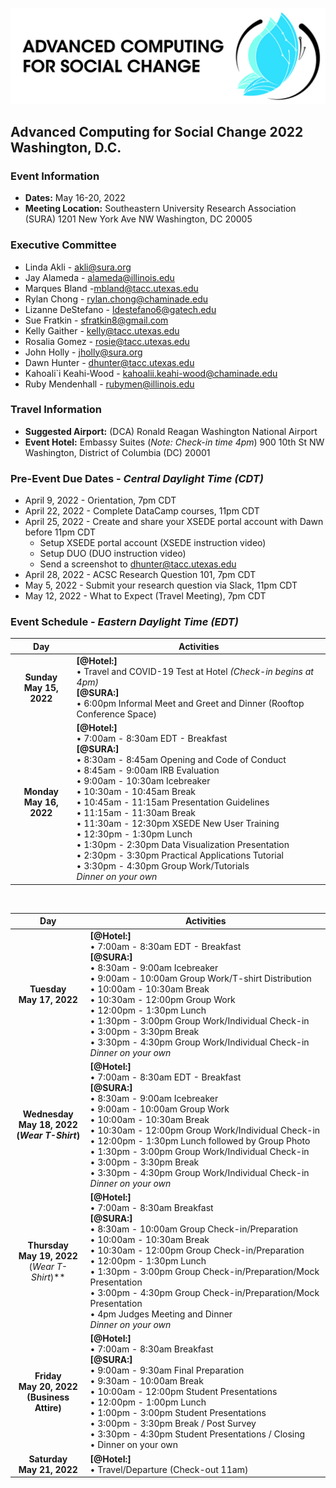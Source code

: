 ![ASCS Header](assets/logo/ACSC-Horizontal%402x-100.jpg)
## Advanced Computing for Social Change 2022 Washington, D.C.

### Event Information
* **Dates:** May 16-20, 2022
* **Meeting Location:** 
    Southeastern University Research Association (SURA) 
    1201 New York Ave NW
    Washington, DC 20005

### Executive Committee

* Linda Akli - [akli@sura.org](mailto:akli@sura.org?subject=[ACSC22-DC])
* Jay Alameda - [alameda@illinois.edu](mailto:alameda@illinois.edu?subject=[ACSC22-DC])
* Marques Bland -[mbland@tacc.utexas.edu](mailto:mbland@tacc.utexas.edu?subject=[ACSC22-DC])
* Rylan Chong - [rylan.chong@chaminade.edu](mailto:rylan.chong@chaminade.edu?subject=[ACSC22-DC])
* Lizanne DeStefano - [ldestefano6@gatech.edu](mailto:ldestefano6@gatech.edu?subject=[ACSC22-DC])
* Sue Fratkin - [sfratkin8@gmail.com](mailto:sfratkin8@gmail.com?subject=[ACSC22-DC])
* Kelly Gaither - [kelly@tacc.utexas.edu](mailto:kelly@tacc.utexas.edu?subject=[ACSC22-DC])
* Rosalia Gomez - [rosie@tacc.utexas.edu](mailto:rosie@tacc.utexas.edu?subject=[ACSC22-DC])
* John Holly - [jholly@sura.org](mailto:jholly@sura.org?subject=[ACSC22-DC])
* Dawn Hunter - [dhunter@tacc.utexas.edu](mailto:dhunter@tacc.utexas.edu?subject=[ACSC22-DC])
* Kahoali`i Keahi-Wood - [kahoalii.keahi-wood@chaminade.edu](mailto:kahoalii.keahi-wood@chaminade.edu?subject=[ACSC22-DC])
* Ruby Mendenhall - [rubymen@illinois.edu](mailto:rubymen@illinois.edu?subject=[ACSC22-DC])



### Travel Information
* **Suggested Airport:** (DCA) Ronald Reagan Washington National Airport
* **Event Hotel:**
    Embassy Suites (_Note: Check-in time 4pm_)
    900 10th St NW
    Washington, District of Columbia (DC) 20001
    
### Pre-Event Due Dates - _Central Daylight Time (CDT)_
* April 9, 2022 -  Orientation, 7pm CDT
* April 22, 2022 -  Complete DataCamp courses, 11pm CDT
* April 25, 2022 - Create and share your XSEDE portal account with Dawn before 11pm CDT
  * Setup XSEDE portal account (XSEDE instruction video)
  * Setup DUO (DUO instruction video)
  * Send a screenshot to dhunter@tacc.utexas.edu
* April 28, 2022 - ACSC Research Question 101, 7pm CDT
* May 5, 2022 - Submit your research question via Slack, 11pm CDT
* May 12, 2022 - What to Expect (Travel Meeting), 7pm CDT



### Event Schedule - _Eastern Daylight Time (EDT)_

| Day | Activities |
|:-----------:|-------------------------------------------------------|
| **Sunday <br> May 15, 2022** | **[@Hotel:]** <br> • Travel and COVID-19 Test at Hotel _(Check-in begins at 4pm)_  <br> **[@SURA:]** <br> • 6:00pm  Informal Meet and Greet and Dinner (Rooftop Conference Space) |
| **Monday <br> May 16, 2022** | **[@Hotel:]** <br> • 7:00am - 8:30am EDT - Breakfast <br>  **[@SURA:]** <br> • 8:30am - 8:45am  Opening and Code of Conduct <br>• 8:45am - 9:00am	IRB Evaluation <br> • 9:00am - 10:30am Icebreaker <br> • 10:30am - 10:45am	Break<br> • 10:45am - 11:15am	Presentation Guidelines <br> • 11:15am - 11:30am Break <br> • 11:30am - 12:30pm	XSEDE New User Training <br> • 12:30pm - 1:30pm Lunch <br> • 1:30pm - 2:30pm Data Visualization Presentation <br> • 2:30pm - 3:30pm	Practical Applications Tutorial <br> • 3:30pm - 4:30pm Group Work/Tutorials <br> _Dinner on your own_ |

<br>

| Day | Activities |
|:-----------:|-------------------------------------------------------|
| **Tuesday <br> May 17, 2022** | **[@Hotel:]** <br> • 7:00am - 8:30am EDT - Breakfast <br>  **[@SURA:]** <br> • 8:30am - 9:00am Icebreaker <br> • 9:00am - 10:00am	Group Work/T-shirt Distribution <br> • 10:00am - 10:30am Break <br> • 10:30am - 12:00pm	Group Work <br> • 12:00pm - 1:30pm	Lunch <br> • 1:30pm - 3:00pm Group Work/Individual Check-in <br> • 3:00pm - 3:30pm Break <br> • 3:30pm - 4:30pm	Group Work/Individual Check-in <br> _Dinner on your own_ |
| **Wednesday <br> May 18, 2022 <br> (_Wear T-Shirt_)** | **[@Hotel:]** <br> • 7:00am - 8:30am EDT - Breakfast <br>  **[@SURA:]** <br> • 8:30am - 9:00am Icebreaker <br> • 9:00am - 10:00am	Group Work <br> • 10:00am - 10:30am	Break <br> • 10:30am - 12:00pm	Group Work/Individual Check-in <br> • 12:00pm - 1:30pm	Lunch followed by Group Photo <br> • 1:30pm - 3:00pm Group Work/Individual Check-in <br> • 3:00pm - 3:30pm	Break <br> • 3:30pm - 4:30pm Group Work/Individual Check-in <br> _Dinner on your own_ |
| **Thursday <br> May 19, 2022** <br> (_Wear T-Shirt_)** | **[@Hotel:]** <br> • 7:00am - 8:30am Breakfast <br> **[@SURA:]** <br> • 8:30am - 10:00am Group Check-in/Preparation <br> • 10:00am - 10:30am	Break <br> • 10:30am - 12:00pm Group Check-in/Preparation <br> • 12:00pm - 1:30pm Lunch <br> • 1:30pm - 3:00pm Group Check-in/Preparation/Mock Presentation <br> • 3:00pm - 4:30pm Group Check-in/Preparation/Mock Presentation <br> • 4pm Judges Meeting and Dinner <br> _Dinner on your own_ |
| **Friday <br> May 20, 2022 <br> (Business Attire)** | **[@Hotel:]** <br> • 7:00am - 8:30am Breakfast <br> **[@SURA:]** <br>• 9:00am - 9:30am Final Preparation <br> • 9:30am - 10:00am Break <br> • 10:00am - 12:00pm	Student Presentations <br>• 12:00pm - 1:00pm Lunch <br>• 1:00pm - 3:00pm Student Presentations <br>• 3:00pm - 3:30pm Break / Post Survey <br> • 3:30pm - 4:30pm	Student Presentations / Closing <br> • Dinner on your own |
| **Saturday <br> May 21, 2022** | **[@Hotel:]** <br> • Travel/Departure (Check-out 11am) |



  
